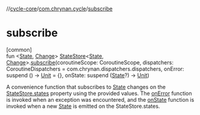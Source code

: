 //[cycle-core](../../index.md)/[com.chrynan.cycle](index.md)/[subscribe](subscribe.md)

# subscribe

[common]\
fun &lt;[State](subscribe.md), [Change](subscribe.md)&gt; [StateStore](-state-store/index.md)&lt;[State](subscribe.md), [Change](subscribe.md)&gt;.[subscribe](subscribe.md)(coroutineScope: CoroutineScope, dispatchers: CoroutineDispatchers = com.chrynan.dispatchers.dispatchers, onError: suspend () -&gt; [Unit](https://kotlinlang.org/api/latest/jvm/stdlib/kotlin/-unit/index.html) = {}, onState: suspend ([State](subscribe.md)?) -&gt; [Unit](https://kotlinlang.org/api/latest/jvm/stdlib/kotlin/-unit/index.html))

A convenience function that subscribes to [State](subscribe.md) changes on the [StateStore.states](-state-store/states.md) property using the provided values. The [onError](subscribe.md) function is invoked when an exception was encountered, and the [onState](subscribe.md) function is invoked when a new [State](subscribe.md) is emitted on the StateStore.states.
